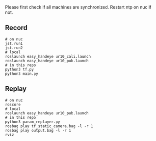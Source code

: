 Please first check if all machines are synchronized. Restart ntp on nuc if not.

## Record

```
# on nuc
jst.run1
jst.run2
# local
roslaunch easy_handeye ur10_cali.launch
roslaunch easy_handeye ur10_pub.launch
# in this repo
python3 tf.py
python3 main.py
```

## Replay

```
# on nuc
roscore
# local
roslaunch easy_handeye ur10_pub.launch
# in this repo
python3 param_replayer.py
rosbag play tf_static_camera.bag -l -r 1
rosbag play output.bag -l -r 1
rviz
```

